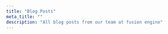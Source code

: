 ```yaml
---
title: "Blog Posts"
meta_title: ""
description: "All blog posts from our team at fusion engine"
---
```

